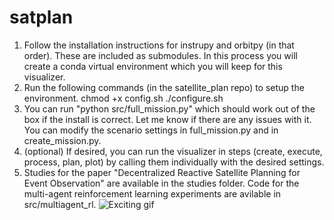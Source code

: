 # satplan

1. Follow the installation instructions for instrupy and orbitpy (in that order). These are included as submodules. In this process you will create a conda virtual environment which you will keep for this visualizer.
2. Run the following commands (in the satellite_plan repo) to setup the environment.
   chmod +x config.sh
   ./configure.sh
3. You can run "python src/full_mission.py" which should work out of the box if the install is correct. Let me know if there are any issues with it. You can modify the scenario settings in full_mission.py and in create_mission.py.
4. (optional) If desired, you can run the visualizer in steps (create, execute, process, plan, plot) by calling them individually with the desired settings.
5. Studies for the paper "Decentralized Reactive Satellite Planning for Event Observation" are available in the studies folder. Code for the multi-agent reinforcement learning experiments are avilable in src/multiagent_rl.
   ![Exciting gif](https://github.com/bgorr/satplan/blob/main/example.gif?raw=true)
